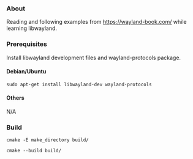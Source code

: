 ### About
Reading and following examples from https://wayland-book.com/ while learning libwayland.

### Prerequisites
Install libwayland development files and wayland-protocols package.
#### Debian/Ubuntu
`sudo apt-get install libwayland-dev wayland-protocols`
#### Others
N/A

### Build
`cmake -E make_directory build/`

`cmake --build build/`


